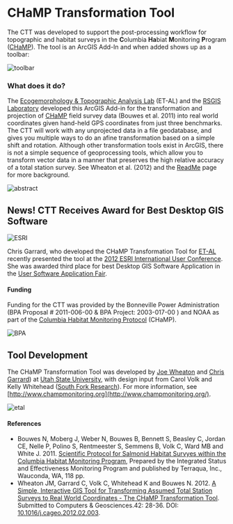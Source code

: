 # CHaMP Transformation Tool

The CTT was developed to support the post-processing workflow for topographic and habitat surveys in the **C**olumbia **Ha**biat **M**onitoring **P**rogram ([CHaMP](http://www.champmonitoring.org/)). The tool is an ArcGIS Add-In and when added shows up as a toolbar:

![toolbar]({{site.baseurl}}/assets/images/CTT_Toolbar.png)

### What does it do?

The  [Ecogemorphology & Topographic Analysis Lab](http://sites.google.com/a/joewheaton.org/www/lab) (ET-AL) and the [RSGIS Laboratory](http://www.gis.usu.edu/) developed this ArcGIS Add-in for the transformation and projection of [CHaMP](http://www.champmonitoring.org/) field survey data (Bouwes et al. 2011) into real world coordinates given hand-held GPS coordinates from just three benchmarks. The CTT will work with any unprojected data in a file geodatabase, and gives you multiple ways to do an afine transformation based on a simple shift and rotation. Although other transformation tools exist in ArcGIS, there is not a simple sequence of geoprocessing tools, which allow you to transform vector data in a manner that preserves the high relative accuracy of a total station survey. See Wheaton et al. (2012) and the [ReadMe]() page for more background.

![abstract]({{site.baseurl}}/assets/images/CTT_GraphicalAbstract.jpg)

## News! CTT Receives Award for Best Desktop GIS Software

![ESRI]({{site.baseurl}}/assets/images/esri_award.jpg)

Chris Garrard, who developed the CHaMP Transformation Tool for [ET-AL](http://etal.joewheaton.org/) recently presented the tool at the [2012 ESRI International User Conference](http://www.esri.com/events/user-conference/). She was awarded third place for best  Desktop GIS Software Application in the [User Software Application Fair](http://www.esri.com/events/user-conference/participate/user-app-fair-results.html).

#### Funding

Funding for the CTT was provided by the Bonneville Power Administration (BPA Proposal # 2011-006-00 & BPA Project: 2003-017-00 ) and NOAA as part of the [Columbia Habitat Monitoring Protocol](http://www.champmonitoring.org/) (CHaMP).

![BPA]({{site.baseurl}}/assets/images/BPA.png)

## Tool Development

The CHaMP Transformation Tool was developed by [Joe Wheaton]([http://www.joewheaton.org/lab](http://www.joewheaton.org/lab)) and [Chris Garrard](http://www.gis.usu.edu/~chrisg)) at [Utah State University]([http://cnr.usu.edu/wats](http://cnr.usu.edu/wats)), with design input from Carol Volk and Kelly Whitehead ([South Fork Research](http://southforkresearch.org)).  For more information, see  [http://www.champmonitoring.org](http://www.champmonitoring.org/).

![etal]({{site.baseurl}}/assets/images/etal_lab.png)

#### References

- Bouwes N, Moberg J, Weber N, Bouwes B, Bennett S, Beasley C, Jordan CE, Nelle P, Polino S, Rentmeester S, Semmens B, Volk C, Ward MB and White J. 2011. [Scientific Protocol for Salmonid Habitat Survyes within the Columbia Habitat Monitoring Program](http://www.pnamp.org/sites/default/files/CHaMPHabitatProtocol_20110125_0.pdf), Prepared by the Integrated Status and Effectiveness Monitoring Program and published by Terraqua, Inc., Wauconda, WA, 118 pp. 
- Wheaton JM, Garrard C, Volk C, Whitehead K and Bouwes N. 2012. [A Simple, Interactive GIS Tool for Transforming Assumed Total Station Surveys to Real World Coordinates - The CHaMP Transformation Tool](http://etal.usu.edu/Wheaton/Downloads/CAGEO_2817_Wheaton_2012_PersonalCopy.pdf). Submitted to Computers & Geosciences.42: 28-36. DOI: [10.1016/j.cageo.2012.02.003](http://dx.doi.org/10.1016/j.cageo.2012.02.003).